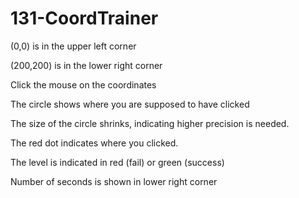 # 131-CoordTrainer

(0,0) is in the upper left corner

(200,200) is in the lower right corner

Click the mouse on the coordinates

The circle shows where you are supposed to have clicked

The size of the circle shrinks, indicating higher precision is needed.

The red dot indicates where you clicked.

The level is indicated in red (fail) or green (success) 

Number of seconds is shown in lower right corner